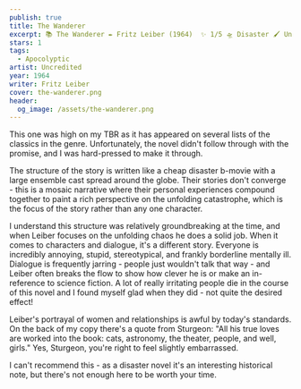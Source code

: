 ```yaml
---
publish: true
title: The Wanderer
excerpt: 📚 The Wanderer ✒️ Fritz Leiber (1964)  ✨ 1/5 🛸 Disaster 🖌️ Uncredited
stars: 1
tags:
  - Apocolyptic
artist: Uncredited
year: 1964
writer: Fritz Leiber
cover: the-wanderer.png
header:
  og_image: /assets/the-wanderer.png
---
```

This one was high on my TBR as it has appeared on several lists of the classics in the genre. Unfortunately, the novel didn't follow through with the promise, and I was hard-pressed to make it through. 
  
The structure of the story is written like a cheap disaster b-movie with a large ensemble cast spread around the globe. Their stories don't converge - this is a mosaic narrative where their personal experiences compound together to paint a rich perspective on the unfolding catastrophe, which is the focus of the story rather than any one character.  
  
I understand this structure was relatively groundbreaking at the time, and when Leiber focuses on the unfolding chaos he does a solid job. When it comes to characters and dialogue, it's a different story. Everyone is incredibly annoying, stupid, stereotypical, and frankly borderline mentally ill. Dialogue is frequently jarring - people just wouldn't talk that way - and Leiber often breaks the flow to show how clever he is or make an in-reference to science fiction. A lot of really irritating people die in the course of this novel and I found myself glad when they did - not quite the desired effect!   
  
Leiber's portrayal of women and relationships is awful by today's standards. On the back of my copy there's a quote from Sturgeon: "All his true loves are worked into the book: cats, astronomy, the theater, people, and well, girls." Yes, Sturgeon, you're right to feel slightly embarrassed.   
  
I can't recommend this - as a disaster novel it's an interesting historical note, but there's not enough here to be worth your time.